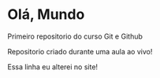 # Olá, Mundo
 Primeiro repositorio do curso Git e Github

 Repositorio criado durante uma aula ao vivo!

 Essa linha eu alterei no site!
